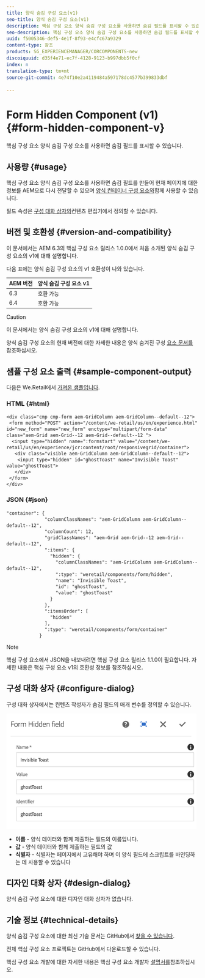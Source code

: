 ```yaml
---
title: 양식 숨김 구성 요소(v1)
seo-title: 양식 숨김 구성 요소(v1)
description: 핵심 구성 요소 양식 숨김 구성 요소를 사용하면 숨김 필드를 표시할 수 있습니다.
seo-description: 핵심 구성 요소 양식 숨김 구성 요소를 사용하면 숨김 필드를 표시할 수 있습니다.
uuid: f5005346-def5-4e1f-8f93-e4cfc67a9329
content-type: 참조
products: SG_EXPERIENCEMANAGER/CORCOMPONENTS-new
discoiquuid: d35f4e71-ec7f-4128-9123-b997dbb5f0cf
index: n
translation-type: tm+mt
source-git-commit: 4e74f10e2a4119484a597178dc4577b399833dbf

---
```



# Form Hidden Component (v1){#form-hidden-component-v}

핵심 구성 요소 양식 숨김 구성 요소를 사용하면 숨김 필드를 표시할 수 있습니다.

## 사용량 {#usage}

핵심 구성 요소 양식 숨김 구성 요소를 사용하면 숨김 필드를 만들어 현재 페이지에 대한 정보를 AEM으로 다시 전달할 수 있으며 [양식 컨테이너 구성 요소와](form-container.md)함께 사용할 수 있습니다.

필드 속성은 [구성 대화 상자의](#configure-dialog)컨텐츠 편집기에서 정의할 수 있습니다.

## 버전 및 호환성 {#version-and-compatibility}

이 문서에서는 AEM 6.3의 핵심 구성 요소 릴리스 1.0.0에서 처음 소개된 양식 숨김 구성 요소의 v1에 대해 설명합니다.

다음 표에는 양식 숨김 구성 요소의 v1 호환성이 나와 있습니다.

| AEM 버전 | 양식 숨김 구성 요소 v1 |
|--- |--- |
| 6.3 | 호환 가능 |
| 6.4 | 호환 가능 |

>[!CAUTION]
>
>이 문서에서는 양식 숨김 구성 요소의 v1에 대해 설명합니다.
>
>양식 숨김 구성 요소의 현재 버전에 대한 자세한 내용은 양식 숨겨진 구성 [요소 문서를](form-hidden.md) 참조하십시오.

## 샘플 구성 요소 출력 {#sample-component-output}

다음은 We.Retail에서 [가져온 샘플입니다](https://helpx.adobe.com/experience-manager/6-4/sites/developing/using/we-retail.html).

### HTML {#html}

```
<div class="cmp cmp-form aem-GridColumn aem-GridColumn--default--12">
 <form method="POST" action="/content/we-retail/us/en/experience.html" id="new_form" name="new_form" enctype="multipart/form-data" class="aem-Grid aem-Grid--12 aem-Grid--default--12 ">
  <input type="hidden" name=":formstart" value="/content/we-retail/us/en/experience/jcr:content/root/responsivegrid/container">
   <div class="visible aem-GridColumn aem-GridColumn--default--12">
    <input type="hidden" id="ghostToast" name="Invisible Toast" value="ghostToast">
   </div>
 </form>
</div>
```

### JSON {#json}

```
"container": {
              "columnClassNames": "aem-GridColumn aem-GridColumn--default--12",
              "columnCount": 12,
              "gridClassNames": "aem-Grid aem-Grid--12 aem-Grid--default--12",
              ":items": {
                "hidden": {
                  "columnClassNames": "aem-GridColumn aem-GridColumn--default--12",
                  ":type": "weretail/components/form/hidden",
                  "name": "Invisible Toast",
                  "id": "ghostToast",
                  "value": "ghostToast"
                }
              },
              ":itemsOrder": [
                "hidden"
              ],
              ":type": "weretail/components/form/container"
            }
```

>[!NOTE]
>
>핵심 구성 요소에서 JSON을 내보내려면 핵심 구성 요소 릴리스 1.1.0이 필요합니다. 자세한 내용은 핵심 구성 요소 v1의 [](versions.md#release-history-and-compatibility) 호환성 정보를 참조하십시오.

## 구성 대화 상자 {#configure-dialog}

구성 대화 상자에서는 컨텐츠 작성자가 숨김 필드의 매개 변수를 정의할 수 있습니다.

![](assets/chlimage_1-26.png)

* **이름** - 양식 데이터와 함께 제출하는 필드의 이름입니다.
* **값** - 양식 데이터와 함께 제출하는 필드의 값
* **식별자** - 식별자는 페이지에서 고유해야 하며 이 양식 필드에 스크립트를 바인딩하는 데 사용할 수 있습니다

## 디자인 대화 상자 {#design-dialog}

양식 숨김 구성 요소에 대한 디자인 대화 상자가 없습니다.

## 기술 정보 {#technical-details}

양식 숨김 구성 요소에 대한 최신 기술 문서는 GitHub에서 [찾을 수 있습니다](https://github.com/adobe/aem-core-wcm-components/tree/master/content/src/content/jcr_root/apps/core/wcm/components/form/hidden/v1/hidden).

전체 핵심 구성 요소 프로젝트는 GitHub에서 다운로드할 수 있습니다.

핵심 구성 요소 개발에 대한 자세한 내용은 핵심 구성 요소 개발자 [설명서를](developing.md)참조하십시오.
